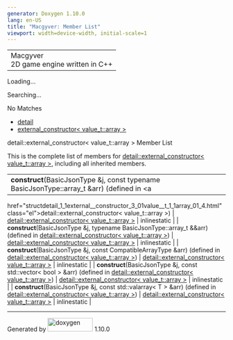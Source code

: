 ```yaml
---
generator: Doxygen 1.10.0
lang: en-US
title: "Macgyver: Member List"
viewport: width=device-width, initial-scale=1
---
```


<div id="top">

<div id="titlearea">

<table data-cellspacing="0" data-cellpadding="0">
<colgroup>
<col style="width: 100%" />
</colgroup>
<tbody>
<tr id="projectrow" class="odd">
<td id="projectalign"><div id="projectname">
Macgyver
</div>
<div id="projectbrief">
2D game engine written in C++
</div></td>
</tr>
</tbody>
</table>

</div>

<div id="main-nav">

</div>

<div id="MSearchSelectWindow"
onmouseover="return searchBox.OnSearchSelectShow()"
onmouseout="return searchBox.OnSearchSelectHide()"
onkeydown="return searchBox.OnSearchSelectKey(event)">

</div>

<div id="MSearchResultsWindow">

<div id="MSearchResults">

<div class="SRPage">

<div id="SRIndex">

<div id="SRResults">

</div>

<div id="Loading" class="SRStatus">

Loading...

</div>

<div id="Searching" class="SRStatus">

Searching...

</div>

<div id="NoMatches" class="SRStatus">

No Matches

</div>

</div>

</div>

</div>

</div>

<div id="nav-path" class="navpath">

- <a href="namespacedetail.html" class="el">detail</a>
- <a
  href="structdetail_1_1external__constructor_3_01value__t_1_1array_01_4.html"
  class="el">external_constructor&lt; value_t::array &gt;</a>

</div>

</div>

<div class="header">

<div class="headertitle">

<div class="title">

detail::external_constructor\< value_t::array \> Member List

</div>

</div>

</div>

<div class="contents">

This is the complete list of members for <a
href="structdetail_1_1external__constructor_3_01value__t_1_1array_01_4.html"
class="el">detail::external_constructor&lt; value_t::array &gt;</a>,
including all inherited members.

|                                                                                            |                                                                              |                                                                      |
|--------------------------------------------------------------------------------------------|------------------------------------------------------------------------------|----------------------------------------------------------------------|
| **construct**(BasicJsonType &j, const typename BasicJsonType::array_t &arr) (defined in <a 
 href="structdetail_1_1external__constructor_3_01value__t_1_1array_01_4.html"                
 class="el">detail::external_constructor&lt; value_t::array &gt;</a>)                        | <a                                                                           
                                                                                              href="structdetail_1_1external__constructor_3_01value__t_1_1array_01_4.html"  
                                                                                              class="el">detail::external_constructor&lt; value_t::array &gt;</a>           | <span class="mlabel">inline</span><span class="mlabel">static</span> |
| **construct**(BasicJsonType &j, typename BasicJsonType::array_t &&arr) (defined in <a      
 href="structdetail_1_1external__constructor_3_01value__t_1_1array_01_4.html"                
 class="el">detail::external_constructor&lt; value_t::array &gt;</a>)                        | <a                                                                           
                                                                                              href="structdetail_1_1external__constructor_3_01value__t_1_1array_01_4.html"  
                                                                                              class="el">detail::external_constructor&lt; value_t::array &gt;</a>           | <span class="mlabel">inline</span><span class="mlabel">static</span> |
| **construct**(BasicJsonType &j, const CompatibleArrayType &arr) (defined in <a             
 href="structdetail_1_1external__constructor_3_01value__t_1_1array_01_4.html"                
 class="el">detail::external_constructor&lt; value_t::array &gt;</a>)                        | <a                                                                           
                                                                                              href="structdetail_1_1external__constructor_3_01value__t_1_1array_01_4.html"  
                                                                                              class="el">detail::external_constructor&lt; value_t::array &gt;</a>           | <span class="mlabel">inline</span><span class="mlabel">static</span> |
| **construct**(BasicJsonType &j, const std::vector\< bool \> &arr) (defined in <a           
 href="structdetail_1_1external__constructor_3_01value__t_1_1array_01_4.html"                
 class="el">detail::external_constructor&lt; value_t::array &gt;</a>)                        | <a                                                                           
                                                                                              href="structdetail_1_1external__constructor_3_01value__t_1_1array_01_4.html"  
                                                                                              class="el">detail::external_constructor&lt; value_t::array &gt;</a>           | <span class="mlabel">inline</span><span class="mlabel">static</span> |
| **construct**(BasicJsonType &j, const std::valarray\< T \> &arr) (defined in <a            
 href="structdetail_1_1external__constructor_3_01value__t_1_1array_01_4.html"                
 class="el">detail::external_constructor&lt; value_t::array &gt;</a>)                        | <a                                                                           
                                                                                              href="structdetail_1_1external__constructor_3_01value__t_1_1array_01_4.html"  
                                                                                              class="el">detail::external_constructor&lt; value_t::array &gt;</a>           | <span class="mlabel">inline</span><span class="mlabel">static</span> |

</div>

------------------------------------------------------------------------

<span class="small">Generated
by [<img src="doxygen.svg" class="footer" width="104" height="31"
alt="doxygen" />](https://www.doxygen.org/index.html) 1.10.0</span>
